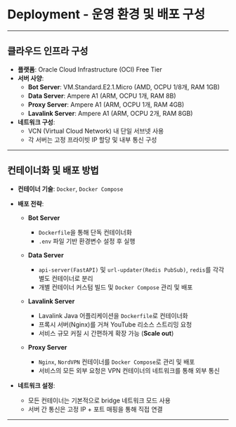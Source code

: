 # Deployment - 운영 환경 및 배포 구성

---

## 클라우드 인프라 구성

- **플랫폼**: Oracle Cloud Infrastructure (OCI) Free Tier
- **서버 사양**:
  - **Bot Server**: VM.Standard.E2.1.Micro (AMD, OCPU 1/8개, RAM 1GB)
  - **Data Server**: Ampere A1 (ARM, OCPU 1개, RAM 8B)
  - **Proxy Server**: Ampere A1 (ARM, OCPU 1개, RAM 4GB)
  - **Lavalink Server**: Ampere A1 (ARM, OCPU 2개, RAM 8GB)
- **네트워크 구성**:
  - VCN (Virtual Cloud Network) 내 단일 서브넷 사용
  - 각 서버는 고정 프라이빗 IP 할당 및 내부 통신 구성

---

## 컨테이너화 및 배포 방법

- **컨테이너 기술**: `Docker`, `Docker Compose`
- **배포 전략**:
  - **Bot Server**
    - `Dockerfile`을 통해 단독 컨테이너화
    - `.env` 파일 기반 환경변수 설정 후 실행
  
  - **Data Server**
    - `api-server(FastAPI)` 및 `url-updater(Redis PubSub)`, `redis`를 각각 별도 컨테이너로 분리
    - 개별 컨테이너 커스텀 빌드 및 `Docker Compose` 관리 및 배포

  - **Lavalink Server**
    - Lavalink Java 어플리케이션을 `Dockerfile`로 컨테이너화
    - 프록시 서버(Nginx)를 거쳐 YouTube 리소스 스트리밍 요청
    - 서비스 규모 커질 시 간편하게 확장 가능 (**Scale out**)

  - **Proxy Server**
    - `Nginx`, `NordVPN` 컨테이너를 `Docker Compose`로 관리 및 배포
    - 서비스의 모든 외부 요청은 VPN 컨테이너의 네트워크를 통해 외부 통신

- **네트워크 설정**:
  - 모든 컨테이너는 기본적으로 bridge 네트워크 모드 사용
  - 서버 간 통신은 고정 IP + 포트 매핑을 통해 직접 연결

---
